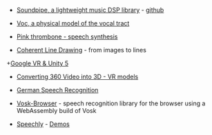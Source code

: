 
+ [Soundpipe, a lightweight music DSP library](http://paulbatchelor.github.io/proj/soundpipe.html) - [github](https://github.com/paulbatchelor/soundpipe)

+ [Voc, a physical model of the vocal tract](http://pbat.ch/proj/voc/)
+ [Pink thrombone - speech synthesis](https://dood.al/pinktrombone/)

+ [Coherent Line Drawing](https://github.com/SSARCandy/Coherent-Line-Drawing) - from images to lines

+[Google VR & Unity 5](https://github.com/Giorat/DarkTower)

+ [Converting 360 Video into 3D - VR models](http://360rumors.com/2017/11/software-institut-pascal-converts-360-video-3d-model-vr.html)
+ [German Speech Recognition](https://github.com/DeutscheKI/tevr-asr-tool)
+ [Vosk-Browser](https://github.com/ccoreilly/vosk-browser) - speech recognition library for the browser using a WebAssembly build of Vosk



+ [Speechly](https://github.com/speechly/speechly?ref=demoNav) - [Demos](https://demos.speechly.com/moderation/)
